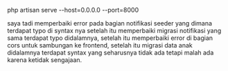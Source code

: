 <!-- saya tadi membuat cors untuk mengghubungkan frontend dengan backend,memperbaiki data anak mulai dari controller, migration, dan seeder yaitu dibagian jnis kelamin masalahnya enum yang harusnya laki-laki malah laki - laki. dan membantu menyelesaikan error frontend pada bagian axios(untuk menghubungkan front end dan backend).
02/08/2025 -->
<!-- 
saya telah mambuat migrasi,controller, model, dan route untuk notifikasi, setelah itu menambah syntax seperti ini $table->string('alamat_wali')->nullable();
$table->string('no_pendamping')->nullable(); untuk tambah tabel di migrasi pengajuan anak dan data anak, dan menambahkan ini $table->string('jenis')->nullable();
$table->date('tanggal')->nullable(); di upload artikel, lalu menambahkan kolom foto_profil di tabel user,admin, relawan contoh syntax $table->string('foto_profil')->nullable(); , dan menambah kolom tanggal di upload artikel contoh syntax $table->date('tanggal')->nullable();
 $table->string('jenis', 100)->nullable();
 dan memperbaiki foreign key dari pengajuan anak ke tabel user -->

 php artisan serve --host=0.0.0.0 --port=8000


saya tadi memperbaiki error pada bagian notifikasi seeder yang dimana terdapat typo di syntax nya setelah itu memperbaiki migrasi notifikasi yang sama terdapat typo didalamnya, setelah itu memperbaiki error di bagian cors untuk sambungan ke frontend, setelah itu migrasi data anak didalamnya terdapat syntax yang seharusnya tidak ada tetapi malah ada karena ketidak sengajaan.
   